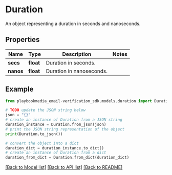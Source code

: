 # Duration

An object representing a duration in seconds and nanoseconds.

## Properties

Name | Type | Description | Notes
------------ | ------------- | ------------- | -------------
**secs** | **float** | Duration in seconds. | 
**nanos** | **float** | Duration in nanoseconds. | 

## Example

```python
from playbookmedia_email-verification_sdk.models.duration import Duration

# TODO update the JSON string below
json = "{}"
# create an instance of Duration from a JSON string
duration_instance = Duration.from_json(json)
# print the JSON string representation of the object
print(Duration.to_json())

# convert the object into a dict
duration_dict = duration_instance.to_dict()
# create an instance of Duration from a dict
duration_from_dict = Duration.from_dict(duration_dict)
```
[[Back to Model list]](../README.md#documentation-for-models) [[Back to API list]](../README.md#documentation-for-api-endpoints) [[Back to README]](../README.md)


